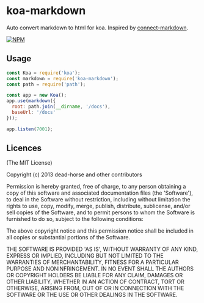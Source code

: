 koa-markdown
=========

Auto convert markdown to html for koa. Inspired by [connect-markdown](https://github.com/fengmk2/connect-markdown).

[![NPM](https://nodei.co/npm/koa-markdown.png?downloads=true)](https://nodei.co/npm/koa-markdown/)

## Usage

```js
const Koa = require('koa');
const markdown = require('koa-markdown');
const path = require('path');

const app = new Koa();
app.use(markdown({
  root: path.join(__dirname, '/docs'),
  baseUrl: '/docs'
}));

app.listen(7001);
```

## Licences
(The MIT License)

Copyright (c) 2013 dead-horse and other contributors

Permission is hereby granted, free of charge, to any person obtaining a copy of this software and associated documentation files (the 'Software'), to deal in the Software without restriction, including without limitation the rights to use, copy, modify, merge, publish, distribute, sublicense, and/or sell copies of the Software, and to permit persons to whom the Software is furnished to do so, subject to the following conditions:

The above copyright notice and this permission notice shall be included in all copies or substantial portions of the Software.

THE SOFTWARE IS PROVIDED 'AS IS', WITHOUT WARRANTY OF ANY KIND, EXPRESS OR IMPLIED, INCLUDING BUT NOT LIMITED TO THE WARRANTIES OF MERCHANTABILITY, FITNESS FOR A PARTICULAR PURPOSE AND NONINFRINGEMENT. IN NO EVENT SHALL THE AUTHORS OR COPYRIGHT HOLDERS BE LIABLE FOR ANY CLAIM, DAMAGES OR OTHER LIABILITY, WHETHER IN AN ACTION OF CONTRACT, TORT OR OTHERWISE, ARISING FROM, OUT OF OR IN CONNECTION WITH THE SOFTWARE OR THE USE OR OTHER DEALINGS IN THE SOFTWARE.

